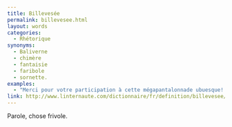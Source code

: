 ```yaml
---
title: Billevesée
permalink: billevesee.html
layout: words
categories:
  - Rhétorique
synonyms:
  - Baliverne
  - chimère
  - fantaisie
  - faribole
  - sornette.
examples:
  - "Merci pour votre participation à cette mégapantalonnade ubuesque! Billevesées, rodomontades, fadaises, coquecigrues, et tutti quanti..."
link: http://www.linternaute.com/dictionnaire/fr/definition/billevesee/
---
```


Parole, chose frivole.

